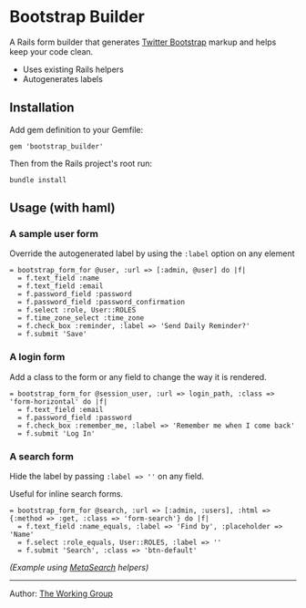 # Bootstrap Builder

A Rails form builder that generates [Twitter Bootstrap](http://twitter.github.com/bootstrap) markup and helps keep your code clean.

* Uses existing Rails helpers
* Autogenerates labels


## Installation

Add gem definition to your Gemfile:
    
    gem 'bootstrap_builder'
    
Then from the Rails project's root run:
    
    bundle install
    
## Usage (with haml)

### A sample user form

Override  the autogenerated label by using the `:label` option on any element

    = bootstrap_form_for @user, :url => [:admin, @user] do |f|
      = f.text_field :name
      = f.text_field :email
      = f.password_field :password
      = f.password_field :password_confirmation
      = f.select :role, User::ROLES
      = f.time_zone_select :time_zone
      = f.check_box :reminder, :label => 'Send Daily Reminder?'
      = f.submit 'Save'

### A login form

Add a class to the form or any field to change the way it is rendered.

    = bootstrap_form_for @session_user, :url => login_path, :class => 'form-horizontal' do |f|
      = f.text_field :email
      = f.password_field :password
      = f.check_box :remember_me, :label => 'Remember me when I come back'
      = f.submit 'Log In'
  
### A search form

Hide the label by passing `:label => ''` on any field. 

Useful for inline search forms.


    = bootstrap_form_for @search, :url => [:admin, :users], :html => {:method => :get, :class => 'form-search'} do |f|
      = f.text_field :name_equals, :label => 'Find by', :placeholder => 'Name'
      = f.select :role_equals, User::ROLES, :label => ''
      = f.submit 'Search', :class => 'btn-default'

*(Example using [MetaSearch](https://github.com/ernie/meta_search) helpers)*

---

Author: [The Working Group](http://www.theworkinggroup.ca)


